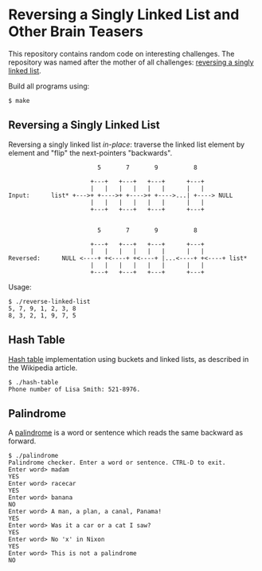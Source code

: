 Reversing a Singly Linked List and Other Brain Teasers
======================================================

This repository contains random code on interesting challenges. The repository was named
after the mother of all challenges: [reversing a singly linked list].

Build all programs using:

```
$ make
```

Reversing a Singly Linked List
------------------------------

Reversing a singly linked list *in-place*: traverse the linked list element by element
and "flip" the next-pointers "backwards".

```
                         5       7       9          8

                       +---+   +---+   +---+      +---+
                       |   |   |   |   |   |      |   |
Input:      list* +--->+ +---->+ +---->+ +---->...| +----> NULL
                       |   |   |   |   |   |      |   |
                       +---+   +---+   +---+      +---+


                         5       7       9          8

                       +---+   +---+   +---+      +---+
                       |   |   |   |   |   |      |   |
Reversed:      NULL <----+ +<----+ +<----+ |...<----+ +<----+ list*
                       |   |   |   |   |   |      |   |
                       +---+   +---+   +---+      +---+
```

Usage:

```
$ ./reverse-linked-list
5, 7, 9, 1, 2, 3, 8
8, 3, 2, 1, 9, 7, 5
```

Hash Table
----------

[Hash table] implementation using buckets and linked lists, as described in the Wikipedia article.

```
$ ./hash-table
Phone number of Lisa Smith: 521-8976.
```

Palindrome
----------

A [palindrome] is a word or sentence which reads the same backward as forward.

```
$ ./palindrome
Palindrome checker. Enter a word or sentence. CTRL-D to exit.
Enter word> madam
YES
Enter word> racecar
YES
Enter word> banana
NO
Enter word> A man, a plan, a canal, Panama!
YES
Enter word> Was it a car or a cat I saw?
YES
Enter word> No 'x' in Nixon
YES
Enter word> This is not a palindrome
NO
```

[reversing a singly linked list]: https://rethinkdb.com/blog/will-the-real-programmers-please-stand-up/
[Hash table]: https://en.wikipedia.org/wiki/Hash_table
[palindrome]: https://en.wikipedia.org/wiki/Palindrome
